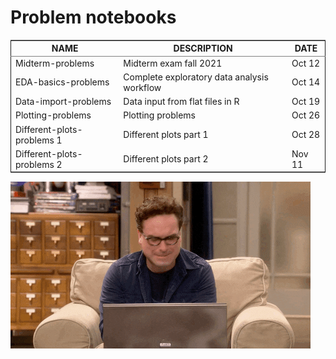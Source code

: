 

# Problem notebooks

<table border="2" cellspacing="0" cellpadding="6" rules="groups" frame="hsides">


<colgroup>
<col  class="org-left" />

<col  class="org-left" />

<col  class="org-left" />
</colgroup>
<thead>
<tr>
<th scope="col" class="org-left">NAME</th>
<th scope="col" class="org-left">DESCRIPTION</th>
<th scope="col" class="org-left">DATE</th>
</tr>
</thead>

<tbody>
<tr>
<td class="org-left">Midterm-problems</td>
<td class="org-left">Midterm exam fall 2021</td>
<td class="org-left">Oct 12</td>
</tr>


<tr>
<td class="org-left">EDA-basics-problems</td>
<td class="org-left">Complete exploratory data analysis workflow</td>
<td class="org-left">Oct 14</td>
</tr>


<tr>
<td class="org-left">Data-import-problems</td>
<td class="org-left">Data input from flat files in R</td>
<td class="org-left">Oct 19</td>
</tr>


<tr>
<td class="org-left">Plotting-problems</td>
<td class="org-left">Plotting problems</td>
<td class="org-left">Oct 26</td>
</tr>


<tr>
<td class="org-left">Different-plots-problems 1</td>
<td class="org-left">Different plots part 1</td>
<td class="org-left">Oct 28</td>
</tr>


<tr>
<td class="org-left">Different-plots-problems 2</td>
<td class="org-left">Different plots part 2</td>
<td class="org-left">Nov 11</td>
</tr>
</tbody>
</table>

![img](../img/problem.gif)

